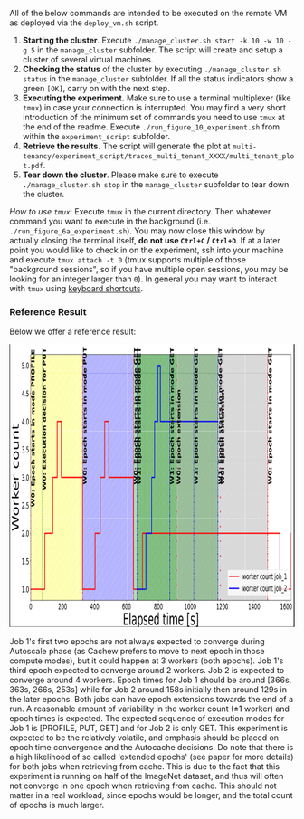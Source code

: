 All of the below commands are intended to be executed on the remote VM as deployed via the `deploy_vm.sh` script.
1. **Starting the cluster**. Execute `./manage_cluster.sh start -k 10 -w 10 -g 5` in the `manage_cluster` subfolder. The script will create and setup a cluster of several virtual machines.
2. **Checking the status** of the cluster by executing `./manage_cluster.sh status` in the `manage_cluster` subfolder. If all the status indicators show a green `[OK]`, carry on with the next step.
3. **Executing the experiment.** Make sure to use a terminal multiplexer (like `tmux`) in case your connection is interrupted. You may find a very short introduction of the minimum set of commands you need to use `tmux` at the end of the readme. Execute `./run_figure_10_experiment.sh` from within the `experiment_script` subfolder.
4. **Retrieve the results.** The script will generate the plot at `multi-tenancy/experiment_script/traces_multi_tenant_XXXX/multi_tenant_plot.pdf`.
5. **Tear down the cluster**. Please make sure to execute `./manage_cluster.sh stop` in the `manage_cluster` subfolder to tear down the cluster.

*How to use `tmux`*: Execute `tmux` in the current directory. Then whatever command you want to execute in the background (i.e. `./run_figure_6a_experiment.sh`). You may now close this window by actually closing the terminal itself, **do not use `Ctrl+C` / `Ctrl+D`**. If at a later point you would like to check in on the experiment, ssh into your machine and execute `tmux attach -t 0` (tmux supports multiple of those "background sessions", so if you have multiple open sessions, you may be looking for an integer larger than `0`). In general you may want to interact with `tmux` using [keyboard shortcuts](https://gist.github.com/MohamedAlaa/2961058).

### Reference Result

Below we offer a reference result:

<img src="reference-results/ref.png" height=500/>

Job 1's first two epochs are not always expected to converge during Autoscale phase (as Cachew prefers to move to next epoch in those compute modes), but it could happen at 3 workers (both epochs). Job 1's third epoch expected to converge around 2 workers. Job 2 is expected to converge around 4 workers. Epoch times for Job 1 should be around [366s, 363s, 266s, 253s] while for Job 2 around 158s initially then around 129s in the later epochs. Both jobs can have epoch extensions towards the end of a run. A reasonable amount of variability in the worker count (±1 worker) and epoch times is expected. The expected sequence of execution modes for Job 1 is [PROFILE, PUT, GET] and for Job 2 is only GET. This experiment is expected to be the relatively volatile, and emphasis should be placed on epoch time convergence and the Autocache decisions. Do note that there is a high likelihood of so called 'extended epochs' (see paper for more details) for both jobs when retrieving from cache. This is due to the fact that this experiment is running on half of the ImageNet dataset, and thus will often not converge in one epoch when retrieving from cache. This should not matter in a real workload, since epochs would be longer, and the total count of epochs is much larger.